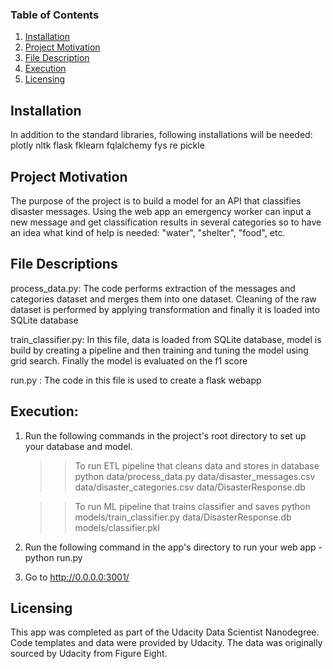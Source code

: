 ### Table of Contents

1. [Installation](#installation)
2. [Project Motivation](#motivation)
3. [File Description](#files)
4. [Execution](#execution)
5. [Licensing](#license)

## Installation <a name="installation"></a>
In addition to the standard libraries, following installations will be needed: 
plotly
nltk
flask
fklearn
fqlalchemy
fys
re
pickle

## Project Motivation  <a name="motivation"></a>
The purpose of the project is to build a model for an API that classifies disaster messages. Using the web app an emergency worker can input a new message and get classification results in several categories so to have an idea what kind of help is needed: "water", "shelter", "food", etc.

## File Descriptions  <a name="files"></a>
process_data.py: The code performs extraction of the messages and categories dataset and merges them into one dataset. Cleaning of the raw dataset is performed by applying 
transformation and finally it is loaded into SQLite database
    
train_classifier.py: In this file, data is loaded from SQLite database, model is build by creating a pipeline and then training and tuning the model using grid search. Finally the model is evaluated on the f1 score

run.py : The code in this file is used to create a flask webapp

## Execution:  <a name="execution"></a>
1. Run the following commands in the project's root directory to set up your database and model.
    >> To run ETL pipeline that cleans data and stores in database python data/process_data.py data/disaster_messages.csv data/disaster_categories.csv data/DisasterResponse.db
    
    >> To run ML pipeline that trains classifier and saves python models/train_classifier.py data/DisasterResponse.db models/classifier.pkl
2. Run the following command in the app's directory to run your web app -  python run.py

3. Go to http://0.0.0.0:3001/

## Licensing  <a name="license"></a>
This app was completed as part of the Udacity Data Scientist Nanodegree. Code templates and data were provided by Udacity. The data was originally sourced by Udacity from Figure Eight.
